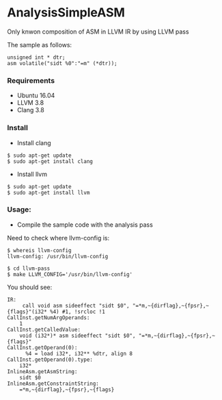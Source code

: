 # AnalysisSimpleASM

Only knwon composition of ASM in LLVM IR by using LLVM pass

The sample as follows:
```
unsigned int * dtr;
asm volatile("sidt %0":"=m" (*dtr)); 
```

### Requirements

* Ubuntu 16.04
* LLVM 3.8
* Clang 3.8


### Install

* Install clang

```
$ sudo apt-get update
$ sudo apt-get install clang
```

* Install llvm

```
$ sudo apt-get update
$ sudo apt-get install llvm
```
### Usage:

* Compile the sample code with the analysis pass

Need to check where llvm-config is:

```
$ whereis llvm-config
llvm-config: /usr/bin/llvm-config
```

```
$ cd llvm-pass
$ make LLVM_CONFIG='/usr/bin/llvm-config'
```

You should see:

```
IR: 
	 call void asm sideeffect "sidt $0", "=*m,~{dirflag},~{fpsr},~{flags}"(i32* %4) #1, !srcloc !1
CallInst.getNumArgOperands: 
	1
CallInst.getCalledValue: 
	void (i32*)* asm sideeffect "sidt $0", "=*m,~{dirflag},~{fpsr},~{flags}"
CallInst.getOperand(0): 
	  %4 = load i32*, i32** %dtr, align 8
CallInst.getOperand(0).type: 
	i32*
InlineAsm.getAsmString: 
	sidt $0
InlineAsm.getConstraintString:
	=*m,~{dirflag},~{fpsr},~{flags}
```
